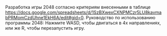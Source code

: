 Разработка игры 2048 согласно критериям внесенными в таблице https://docs.google.com/spreadsheets/d/1SzBXwexCXNPMCzr5LU8kavmabPRMomCzdUhne1EkH6A/edit#gid=0.
Руководство по использованию программы 2048:
Нажмите WASD, чтобы двигаться в 4х направлениях, или же R, чтобы перезапустить игру.